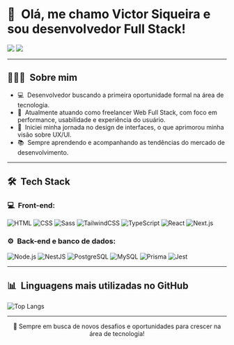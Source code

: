 <h1>👋 &nbsp;Olá, me chamo Victor Siqueira e sou desenvolvedor Full Stack!</h1>

<a href="https://www.linkedin.com/in/victorsz08/"><img src="https://img.shields.io/badge/-Victor%20Siqueira-0077B5?style=flat-square&logo=Linkedin&logoColor=white"/></a>
<a href="mailto:victorszdeveloper@gmail.com"><img src="https://img.shields.io/badge/-victorszdeveloper@gmail.com-D14836?style=flat-square&logo=Gmail&logoColor=white"/></a>

---

<h2> 👨🏻‍💻 &nbsp;Sobre mim</h2>

- 💻 &nbsp;Desenvolvedor buscando a primeira oportunidade formal na área de tecnologia.
- 🚀 &nbsp;Atualmente atuando como freelancer Web Full Stack, com foco em performance, usabilidade e experiência do usuário.
- 🎨 &nbsp;Iniciei minha jornada no design de interfaces, o que aprimorou minha visão sobre UX/UI.
- 📚 &nbsp;Sempre aprendendo e acompanhando as tendências do mercado de desenvolvimento.

---

<h2> 🛠 &nbsp;Tech Stack</h2>
<h3>💻 &nbsp;Front-end:</h3>

![HTML](https://img.shields.io/badge/-HTML-333333?style=flat&logo=HTML5)
![CSS](https://img.shields.io/badge/-CSS-333333?style=flat&logo=CSS3&logoColor=1572B6)
![Sass](https://img.shields.io/badge/-Sass-333333?style=flat&logo=sass)
![TailwindCSS](https://img.shields.io/badge/-TailwindCSS-333333?style=flat&logo=tailwindcss)
![TypeScript](https://img.shields.io/badge/-TypeScript-333333?style=flat&logo=typescript&logoColor=2D79C7)
![React](https://img.shields.io/badge/-React-333333?style=flat&logo=react)
![Next.js](https://img.shields.io/badge/-Next.js-333333?style=flat&logo=next.js)

<h3>⚙️ &nbsp;Back-end e banco de dados:</h3>

![Node.js](https://img.shields.io/badge/-Node.js-333333?style=flat&logo=node.js)
![NestJS](https://img.shields.io/badge/-NestJS-333333?style=flat&logo=nestjs)
![PostgreSQL](https://img.shields.io/badge/-PostgreSQL-333333?style=flat&logo=postgresql)
![MySQL](https://img.shields.io/badge/-MySQL-333333?style=flat&logo=mysql)
![Prisma](https://img.shields.io/badge/-Prisma-333333?style=flat&logo=prisma)
![Jest](https://img.shields.io/badge/-Jest-333333?style=flat&logo=jest&logoColor=E535AB)

---

<h2>📊 &nbsp;Linguagens mais utilizadas no GitHub</h2>

![Top Langs](https://github-readme-stats.vercel.app/api/top-langs/?username=victorsz08&layout=compact&theme=dracula)

---

<p align="center">🚀 Sempre em busca de novos desafios e oportunidades para crescer na área de tecnologia!</p>